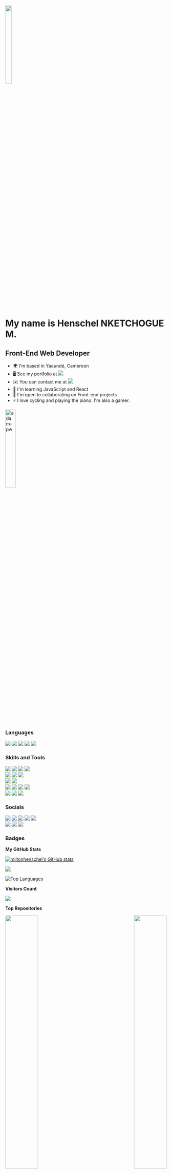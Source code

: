 <img src="https://media.giphy.com/media/xUySTQZfdpSkIIg88M/giphy.gif" width=20% height=25% /><br />My name is Henschel NKETCHOGUE M.
=======================================================================================================================================
<!--![](https://user-images.githubusercontent.com/18350557/176309783-0785949b-9127-417c-8b55-ab5a4333674e.gif-->

<h2>Front-End Web Developer</h2>

- 🌍  I'm based in Yaoundé, Cameroon
- 🖥️  See my portfolio at <a href="http://miltonhenschel.github.io/myPortfolio/"><img src="https://img.shields.io/badge/Portfolio-%23000000.svg?style=for-the-badge&logo=firefox&logoColor=#FF7139" /></a>
- ✉️  You can contact me at <a href="mailto:nkechoguemilton@gmail.com"><img src="https://img.shields.io/badge/Gmail-D14836?style=for-the-badge&logo=gmail&logoColor=white" /></a>
- 🧠  I'm learning JavaScript and React
- 🤝  I'm open to collaborating on Front-end projects
- ⚡  I love cycling and playing the piano. I'm also a gamer.

<p><img align="center" width=25% height=25% src="https://github.com/Adam-pw/Adam-pw/blob/main/animation_500_kxa883sd.gif" alt="adam-pw" /></p>

### Languages

<p align="left">
  <img src="https://img.shields.io/badge/html5-%23E34F26.svg?style=for-the-badge&logo=html5&logoColor=white" />
  <img src="https://img.shields.io/badge/css3-%231572B6.svg?style=for-the-badge&logo=css3&logoColor=white" />
  <img src="https://img.shields.io/badge/javascript-%23323330.svg?style=for-the-badge&logo=javascript&logoColor=%23F7DF1E" />
  <img src="https://img.shields.io/badge/markdown-%23000000.svg?style=for-the-badge&logo=markdown&logoColor=white" />
  <img src="https://img.shields.io/badge/c-%2300599C.svg?style=for-the-badge&logo=c&logoColor=white" />
</p>

### Skills and Tools

<p align="left">
  <div>
    <img src="https://img.shields.io/badge/Microsoft_Access-A4373A?style=for-the-badge&logo=microsoft-access&logoColor=white" />
    <img src="https://img.shields.io/badge/Microsoft_Excel-217346?style=for-the-badge&logo=microsoft-excel&logoColor=white" />
    <img src="https://img.shields.io/badge/Microsoft_PowerPoint-B7472A?style=for-the-badge&logo=microsoft-powerpoint&logoColor=white" />
    <img src="https://img.shields.io/badge/Microsoft_Word-2B579A?style=for-the-badge&logo=microsoft-word&logoColor=white" />
  </div>
  <div>
    <img src="https://img.shields.io/badge/Google%20Chrome-4285F4?style=for-the-badge&logo=GoogleChrome&logoColor=white" />
    <img src="https://img.shields.io/badge/Firefox-FF7139?style=for-the-badge&logo=Firefox-Browser&logoColor=white" />
    <img src="https://img.shields.io/badge/Edge-0078D7?style=for-the-badge&logo=Microsoft-edge&logoColor=white" />
  </div>
  <div>
    <img src="https://img.shields.io/badge/git-%23F05033.svg?style=for-the-badge&logo=git&logoColor=white" />
    <img src="https://img.shields.io/badge/github-%23121011.svg?style=for-the-badge&logo=github&logoColor=white" />
  </div>
  <div>
    <img src="https://img.shields.io/badge/-Arduino-00979D?style=for-the-badge&logo=Arduino&logoColor=white" />
    <img src="https://img.shields.io/badge/figma-%23F24E1E.svg?style=for-the-badge&logo=figma&logoColor=white" />
    <img src="https://img.shields.io/badge/Slack-4A154B?style=for-the-badge&logo=slack&logoColor=white" />
    <img src="https://img.shields.io/badge/Zoom-2D8CFF?style=for-the-badge&logo=zoom&logoColor=white" />
  </div>
  <div>
    <img src="https://img.shields.io/badge/Visual%20Studio%20Code-0078d7.svg?style=for-the-badge&logo=visual-studio-code&logoColor=white" />
    <img src="https://img.shields.io/badge/ESLint-4B3263?style=for-the-badge&logo=eslint&logoColor=white" />
    <img src="https://img.shields.io/badge/Webpack-8DD6F9?style=for-the-badge&logo=Webpack&logoColor=white" />
  </div>
<!--   <div>
  </div> -->
<!--   <img src="" /> -->
</p>

### Socials

<p align="left"> 
  <div>
    <a href="http://wa.me/237653555688"><img src="https://img.shields.io/badge/WhatsApp-25D366?style=for-the-badge&logo=whatsapp&logoColor=white" /></a>
    <a href="https://t.me/+237653555688"><img src="https://img.shields.io/badge/Telegram-2CA5E0?style=for-the-badge&logo=telegram&logoColor=white" /></a>
    <a href="https://www.twitter.com/nketchogue"><img src="https://img.shields.io/badge/Twitter-%231DA1F2.svg?style=for-the-badge&logo=Twitter&logoColor=white" /></a>
    <a href="http://www.instagram.com/mpatchiehenschel"><img src="https://img.shields.io/badge/Instagram-%23E4405F.svg?style=for-the-badge&logo=Instagram&logoColor=white" /></a>
    <a href="mailto:nkechoguemiltonh@outlook.com"><img src="https://img.shields.io/badge/Microsoft_Outlook-0078D4?style=for-the-badge&logo=microsoft-outlook&logoColor=white" /></a>
  </div>
  <div>
    <a href="https://www.github.com/miltonhenschel"><img src="https://img.shields.io/badge/github-%23121011.svg?style=for-the-badge&logo=github&logoColor=white" /></a>
    <a href="https://www.codepen.io/miltonhenschel"><img src="https://img.shields.io/badge/Codepen-000000?style=for-the-badge&logo=codepen&logoColor=white" /></a>
    <a href="http://www.medium.com/@nketchoguemilton"><img src="https://img.shields.io/badge/Medium-12100E?style=for-the-badge&logo=medium&logoColor=white" /></a>
  </div> 
<!--   <a href=""><img src="" /></a> -->
</p>

### Badges

<b>My GitHub Stats</b>

<a href="http://www.github.com/miltonhenschel"><img src="https://github-readme-stats-sigma-five.vercel.app/api?username=miltonhenschel&show_icons=true&hide=&count_private=true&title_color=ffffff&text_color=ffffff&icon_color=ef4444&bg_color=1e3a8a&hide_border=true&show_icons=true" alt="miltonhenschel's GitHub stats" /></a>

<a href="http://www.github.com/miltonhenschel"><img src="https://github-readme-streak-stats.herokuapp.com/?user=miltonhenschel&stroke=ffffff&background=1e3a8a&ring=ffffff&fire=ffffff&currStreakNum=ffffff&currStreakLabel=ffffff&sideNums=ffffff&sideLabels=ffffff&dates=ffffff&hide_border=true" /></a>

<a href="https://github.com/miltonhenschel" align="left"><img src="https://github-readme-stats-sigma-five.vercel.app/api/top-langs/?username=miltonhenschel&langs_count=10&title_color=ffffff&text_color=ffffff&icon_color=ef4444&bg_color=1e3a8a&hide_border=true&locale=en&custom_title=Top%20%Languages" alt="Top Languages" /></a>

<b>Visitors Count</b>

<img src="https://profile-counter.glitch.me/{miltonhenschel}/count.svg" />

<b>Top Repositories</b>

<div width="100%" align="center"><a href="https://github.com/miltonhenschel/myPortfolio" align="left"><img align="left" width="45%" src="https://github-readme-stats-sigma-five.vercel.app/api/pin/?username=miltonhenschel&repo=myPortfolio&title_color=ffffff&text_color=ffffff&icon_color=ef4444&bg_color=1e3a8a&hide_border=true&locale=en" /></a><a href="https://github.com/miltonhenschel/Conference-Page" align="right"><img align="right" width="45%" src="https://github-readme-stats-sigma-five.vercel.app/api/pin/?username=miltonhenschel&repo=Conference-Page&title_color=ffffff&text_color=ffffff&icon_color=ef4444&bg_color=1e3a8a&hide_border=true&locale=en" /></a></div><br /><br /><br /><br /><br /><br /><br />

